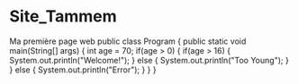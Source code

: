 # Site_Tammem
Ma première page web
public class Program {
    public static void main(String[] args) {
        int age = 70;
        if(age > 0) {
            if(age > 16) {
                System.out.println("Welcome!");
            } else {
                System.out.println("Too Young");
            }
        } else {
            System.out.println("Error");
        }
    }
}
